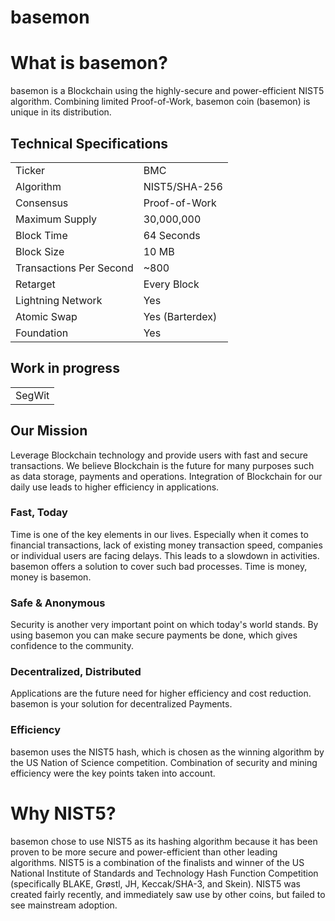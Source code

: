 # basemon

# What is basemon?
basemon is a Blockchain using the highly-secure and power-efficient NIST5 algorithm. Combining limited Proof-of-Work, basemon coin (basemon) is unique in its distribution. 

<a name="specifications"></a>
## Technical Specifications
<table>
<tr> <td>Ticker</td><td>BMC</td></tr>
<tr> <td>Algorithm</td><td>NIST5/SHA-256</td></tr>
<tr> <td>Consensus</td><td>Proof-of-Work</td></tr>
<tr> <td>Maximum Supply</td><td>30,000,000 </td></tr>
<tr> <td>Block Time</td><td>64 Seconds</td></tr>
<tr> <td>Block Size</td><td>10 MB</td></tr>
<tr> <td>Transactions Per Second</td><td>~800</td></tr>
<tr> <td>Retarget</td><td>Every Block</td></tr>
<tr> <td>Lightning Network</td><td>Yes</td></tr>
<tr> <td>Atomic Swap</td><td>Yes (Barterdex)</td></tr>
<tr> <td>Foundation</td><td>Yes</td></tr>
</table>

## Work in progress
<table>
<tr> <td>SegWit</td></tr>
</table>




## Our Mission
Leverage Blockchain technology and provide users with fast and secure transactions.
We believe Blockchain is the future for many purposes such as data storage, payments and operations. Integration of Blockchain for our daily use leads to higher efficiency in applications.

### Fast, Today
Time is one of the key elements in our lives. Especially when it comes to financial transactions, lack of existing money transaction speed, companies or individual users are facing delays. This leads to a slowdown in activities. basemon offers a solution to cover such bad processes. Time is money, money is basemon.

### Safe & Anonymous
Security is another very important point on which today's world stands. By using basemon you can make secure payments be done, which gives confidence to the community.

### Decentralized, Distributed
Applications are the future need for higher efficiency and cost reduction. basemon is your solution for decentralized Payments.

### Efficiency
basemon uses the NIST5 hash, which is chosen as the winning algorithm by the US Nation of Science competition. Combination of security and mining efficiency were the key points taken into account.


# Why NIST5?
basemon chose to use NIST5 as its hashing algorithm because it has been proven to be more secure and power-efficient than other leading algorithms. NIST5 is a combination of the finalists and winner of the US National Institute of Standards and Technology Hash Function Competition (specifically BLAKE, Grøstl, JH, Keccak/SHA-3, and Skein). NIST5 was created fairly recently, and immediately saw use by other coins, but failed to see mainstream adoption.
